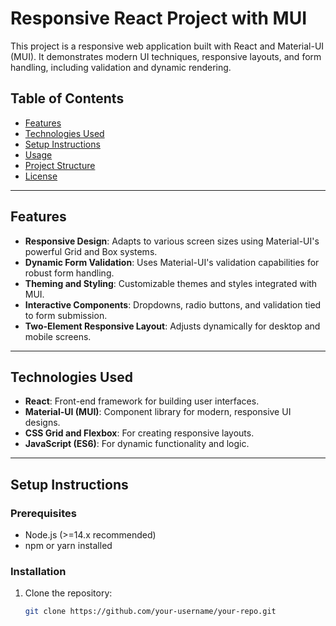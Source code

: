 # Responsive React Project with MUI

This project is a responsive web application built with React and Material-UI (MUI). It demonstrates modern UI techniques, responsive layouts, and form handling, including validation and dynamic rendering.

## Table of Contents
- [Features](#features)
- [Technologies Used](#technologies-used)
- [Setup Instructions](#setup-instructions)
- [Usage](#usage)
- [Project Structure](#project-structure)
- [License](#license)

---

## Features
- **Responsive Design**: Adapts to various screen sizes using Material-UI's powerful Grid and Box systems.
- **Dynamic Form Validation**: Uses Material-UI's validation capabilities for robust form handling.
- **Theming and Styling**: Customizable themes and styles integrated with MUI.
- **Interactive Components**: Dropdowns, radio buttons, and validation tied to form submission.
- **Two-Element Responsive Layout**: Adjusts dynamically for desktop and mobile screens.

---

## Technologies Used
- **React**: Front-end framework for building user interfaces.
- **Material-UI (MUI)**: Component library for modern, responsive UI designs.
- **CSS Grid and Flexbox**: For creating responsive layouts.
- **JavaScript (ES6)**: For dynamic functionality and logic.

---

## Setup Instructions

### Prerequisites
- Node.js (>=14.x recommended)
- npm or yarn installed

### Installation
1. Clone the repository:
   ```bash
   git clone https://github.com/your-username/your-repo.git

